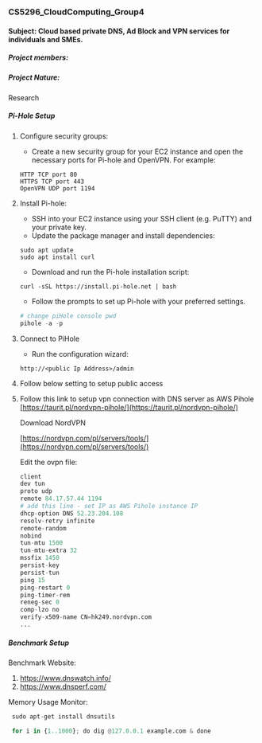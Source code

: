 ### CS5296_CloudComputing_Group4

#### Subject: Cloud based private DNS, Ad Block and VPN services for individuals and SMEs.

##### Project members:

##### Project Nature: 
Research

##### Pi-Hole Setup
1. Configure security groups:
    - Create a new security group for your EC2 instance and open the necessary ports for Pi-hole and OpenVPN. For example:
    
    ```
    HTTP TCP port 80
    HTTPS TCP port 443
    OpenVPN UDP port 1194
    ```
    
2. Install Pi-hole:
    - SSH into your EC2 instance using your SSH client (e.g. PuTTY) and your private key.
    - Update the package manager and install dependencies:
    
    ```
    sudo apt update
    sudo apt install curl
    ```
    
    - Download and run the Pi-hole installation script:
    
    ```
    curl -sSL https://install.pi-hole.net | bash
    ```
    
    - Follow the prompts to set up Pi-hole with your preferred settings.
    
    ```python
    # change piHole console pwd
    pihole -a -p
    ```
    
3. Connect to PiHole
    - Run the configuration wizard:
    
    ```
    http://<public Ip Address>/admin
    ```
    
4. Follow below setting to setup public access


1. Follow this link to setup vpn connection with DNS server as AWS Pihole
    [https://taurit.pl/nordvpn-pihole/](https://taurit.pl/nordvpn-pihole/)
    
    Download NordVPN 
    
    [https://nordvpn.com/pl/servers/tools/](https://nordvpn.com/pl/servers/tools/)
    
    Edit the ovpn file:
    
    ```python
    client
    dev tun
    proto udp
    remote 84.17.57.44 1194
    # add this line - set IP as AWS Pihole instance IP
    dhcp-option DNS 52.23.204.108 
    resolv-retry infinite
    remote-random
    nobind
    tun-mtu 1500
    tun-mtu-extra 32
    mssfix 1450
    persist-key
    persist-tun
    ping 15
    ping-restart 0
    ping-timer-rem
    reneg-sec 0
    comp-lzo no
    verify-x509-name CN=hk249.nordvpn.com
    ...
    ```
##### Benchmark Setup

Benchmark Website:
1. https://www.dnswatch.info/
2. https://www.dnsperf.com/ 

Memory Usage Monitor:
   ```python
    sudo apt-get install dnsutils
   ```

   ```python
    for i in {1..1000}; do dig @127.0.0.1 example.com & done
   ```

